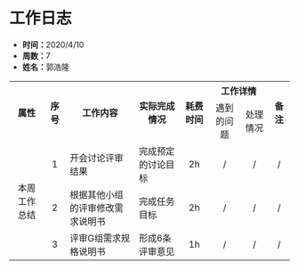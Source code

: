 <h1>工作日志</h1>
<ul>
  <li><strong>时间：</strong>2020/4/10</li>
  <li><strong>周数：</strong>7</li>
  <li><strong>姓名：</strong>郭浩隆</li>
</ul>
<table style="text-align:center">
  <tr>
    <th rowspan="2">属性</th>
    <th rowspan="2">序号</th>
    <th rowspan="2">工作内容</th>
    <th rowspan="2">实际完成情况</th>
    <th rowspan="2">耗费时间</th>
    <th colspan="2">工作详情</th>
    <th rowspan="2">备注</th>
  </tr>
  <tr>
    <td>遇到的问题</td>
    <td>处理情况</td>
  </tr>
  <tr>
    <td rowspan="3">本周工作总结</td>
    <td>1</td>
    <td style="text-align:left">开会讨论评审结果</td>
    <td style="text-align:left">完成预定的讨论目标</td>
    <td>2h</td>
    <td>/</td>
    <td>/</td>
    <td>/</td>
  </tr>
  <tr>
    <td>2</td>
    <td style="text-align:left">根据其他小组的评审修改需求说明书</td>
    <td style="text-align:left">完成任务目标</td>
    <td>2h</td>
    <td>/</td>
    <td>/</td>
    <td>/</td>
  </tr>
  <tr>
    <td>3</td>
    <td style="text-align:left">评审G组需求规格说明书</td>
    <td style="text-align:left">形成6条评审意见</td>
    <td>1h</td>
    <td>/</td>
    <td>/</td>
    <td>/</td>
  </tr>
</table>
